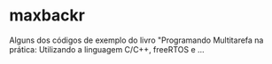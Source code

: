# maxbackr
Alguns dos códigos de exemplo do livro "Programando Multitarefa na prática: Utilizando a linguagem C/C++, freeRTOS e …
